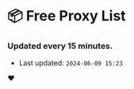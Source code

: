 # :package: Free Proxy List
### Updated every 15 minutes.

- Last updated: `2024-06-09 15:23`

:heart:
